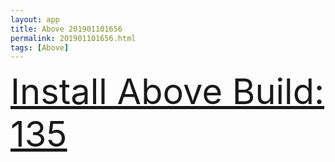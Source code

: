 ```yaml
---
layout: app
title: Above 201901101656
permalink: 201901101656.html
tags: [Above]
---
```

<div class="pure-g">
    <div class="pure-u-1-1" style="font-size: 4em">
        <a class="pure-button-primary" href="itms-services://?action=download-manifest&url=https%3A%2F%2Flitsungyisigono.github.io%2FTestScript%2Fmanifests%2F201901101656.plist"><i class="fa fa-download" aria-hidden="true"></i>Install Above Build: 135</a>
    </div>
</div>
